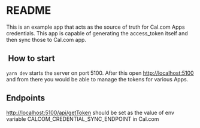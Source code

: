 # README

This is an example app that acts as the source of truth for Cal.com Apps credentials. This app is capable of generating the access_token itself and then sync those to Cal.com app.

##  How to start
`yarn dev` starts the server on port 5100. After this open <http://localhost:5100> and from there you would be able to manage the tokens for various Apps.

## Endpoints

<http://localhost:5100/api/getToken> should be set as the value of env variable CALCOM_CREDENTIAL_SYNC_ENDPOINT in Cal.com
